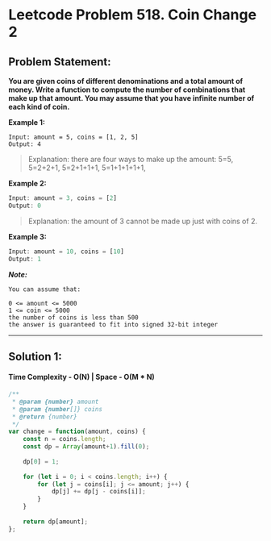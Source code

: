 # Leetcode Problem 518. Coin Change 2

## Problem Statement: 

**You are given coins of different denominations and a total amount of money. Write a function to compute the number of combinations that make up that amount. You may assume that you have infinite number of each kind of coin.**

**Example 1:**

```javacript
Input: amount = 5, coins = [1, 2, 5]
Output: 4
```

> Explanation: there are four ways to make up the amount:
5=5,
5=2+2+1,
5=2+1+1+1,
5=1+1+1+1+1,

**Example 2:**

```javascript
Input: amount = 3, coins = [2]
Output: 0
```

> Explanation: the amount of 3 cannot be made up just with coins of 2.

**Example 3:**

```javascript
Input: amount = 10, coins = [10] 
Output: 1
```
***Note:***

```
You can assume that:

0 <= amount <= 5000
1 <= coin <= 5000
the number of coins is less than 500
the answer is guaranteed to fit into signed 32-bit integer
```
---

## Solution 1: 
#### Time Complexity - O(N)  | Space - O(M * N)

```javascript
/**
 * @param {number} amount
 * @param {number[]} coins
 * @return {number}
 */
var change = function(amount, coins) {
    const n = coins.length;
    const dp = Array(amount+1).fill(0);
    
    dp[0] = 1;
    
    for (let i = 0; i < coins.length; i++) {
        for (let j = coins[i]; j <= amount; j++) {
            dp[j] += dp[j - coins[i]];
        }
    }
    
    return dp[amount];
};
```

